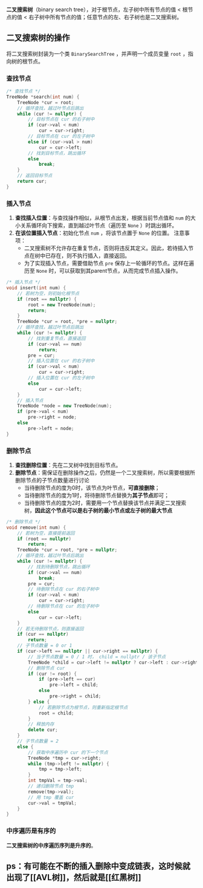 **二叉搜索树**（binary search tree），对于根节点，左子树中所有节点的值 < 根节点的值 < 右子树中所有节点的值；任意节点的左、右子树也是二叉搜索树。
## 二叉搜索树的操作
将二叉搜索树封装为一个类 `BinarySearchTree` ，并声明一个成员变量 `root` ，指向树的根节点。
### 查找节点
```cpp
/* 查找节点 */
TreeNode *search(int num) {
    TreeNode *cur = root;
    // 循环查找，越过叶节点后跳出
    while (cur != nullptr) {
        // 目标节点在 cur 的右子树中
        if (cur->val < num)
            cur = cur->right;
        // 目标节点在 cur 的左子树中
        else if (cur->val > num)
            cur = cur->left;
        // 找到目标节点，跳出循环
        else
            break;
    }
    // 返回目标节点
    return cur;
}
```
### 插入节点
1. **查找插入位置**：与查找操作相似，从根节点出发，根据当前节点值和 `num` 的大小关系循环向下搜索，直到越过叶节点（遍历至 `None` ）时跳出循环。
2. **在该位置插入节点**：初始化节点 `num` ，将该节点置于 `None` 的位置。
注意事项：
   - 二叉搜索树不允许存在重复节点，否则将违反其定义。因此，若待插入节点在树中已存在，则不执行插入，直接返回。
   - 为了实现插入节点，需要借助节点 `pre` 保存上一轮循环的节点。这样在遍历至 `None` 时，可以获取到其parent节点，从而完成节点插入操作。
```cpp
/* 插入节点 */
void insert(int num) {
    // 若树为空，则初始化根节点
    if (root == nullptr) {
        root = new TreeNode(num);
        return;
    }
    TreeNode *cur = root, *pre = nullptr;
    // 循环查找，越过叶节点后跳出
    while (cur != nullptr) {
        // 找到重复节点，直接返回
        if (cur->val == num)
            return;
        pre = cur;
        // 插入位置在 cur 的右子树中
        if (cur->val < num)
            cur = cur->right;
        // 插入位置在 cur 的左子树中
        else
            cur = cur->left;
    }
    // 插入节点
    TreeNode *node = new TreeNode(num);
    if (pre->val < num)
        pre->right = node;
    else
        pre->left = node;
}
```
### 删除节点
1. **查找删除位置**：先在二叉树中找到目标节点。
2. **删除节点**：需保证在删除操作之后，仍然是一个二叉搜索树，所以需要根据所删除节点的子节点数量进行讨论
	 - 当待删除节点的度为0时，该节点为叶节点，**可直接删除**；
	 - 当待删除节点的度为1时，将待删除节点替换为**其子节点**即可；
	 - 当待删除节点的度为2时，需要用一个节点替换该节点并满足二叉搜索树，**因此这个节点可以是右子树的最小节点或左子树的最大节点**
```cpp
/* 删除节点 */
void remove(int num) {
    // 若树为空，直接提前返回
    if (root == nullptr)
        return;
    TreeNode *cur = root, *pre = nullptr;
    // 循环查找，越过叶节点后跳出
    while (cur != nullptr) {
        // 找到待删除节点，跳出循环
        if (cur->val == num)
            break;
        pre = cur;
        // 待删除节点在 cur 的右子树中
        if (cur->val < num)
            cur = cur->right;
        // 待删除节点在 cur 的左子树中
        else
            cur = cur->left;
    }
    // 若无待删除节点，则直接返回
    if (cur == nullptr)
        return;
    // 子节点数量 = 0 or 1
    if (cur->left == nullptr || cur->right == nullptr) {
        // 当子节点数量 = 0 / 1 时， child = nullptr / 该子节点
        TreeNode *child = cur->left != nullptr ? cur->left : cur->right;
        // 删除节点 cur
        if (cur != root) {
            if (pre->left == cur)
                pre->left = child;
            else
                pre->right = child;
        } else {
            // 若删除节点为根节点，则重新指定根节点
            root = child;
        }
        // 释放内存
        delete cur;
    }
    // 子节点数量 = 2
    else {
        // 获取中序遍历中 cur 的下一个节点
        TreeNode *tmp = cur->right;
        while (tmp->left != nullptr) {
            tmp = tmp->left;
        }
        int tmpVal = tmp->val;
        // 递归删除节点 tmp
        remove(tmp->val);
        // 用 tmp 覆盖 cur
        cur->val = tmpVal;
    }
}
```
### 中序遍历是有序的
**二叉搜索树的中序遍历序列是升序的**。

## ps：有可能在不断的插入删除中变成链表，这时候就出现了[[AVL树]]，然后就是[[红黑树]]